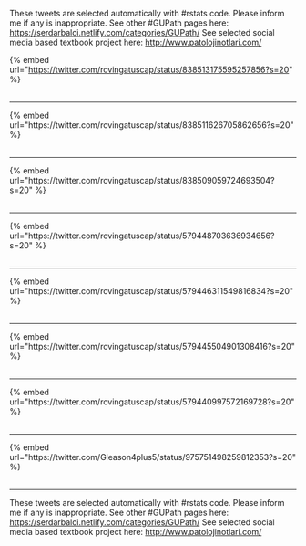 

These tweets are selected automatically with #rstats code. Please inform me if any is inappropriate.
See other #GUPath pages here: https://serdarbalci.netlify.com/categories/GUPath/ 
See selected social media based textbook project here: http://www.patolojinotlari.com/

{% embed url="https://twitter.com/rovingatuscap/status/838513175595257856?s=20" %}<br>
<br>
<hr>
{% embed url="https://twitter.com/rovingatuscap/status/838511626705862656?s=20" %}<br>
<br>
<hr>
{% embed url="https://twitter.com/rovingatuscap/status/838509059724693504?s=20" %}<br>
<br>
<hr>
{% embed url="https://twitter.com/rovingatuscap/status/579448703636934656?s=20" %}<br>
<br>
<hr>
{% embed url="https://twitter.com/rovingatuscap/status/579446311549816834?s=20" %}<br>
<br>
<hr>
{% embed url="https://twitter.com/rovingatuscap/status/579445504901308416?s=20" %}<br>
<br>
<hr>
{% embed url="https://twitter.com/rovingatuscap/status/579440997572169728?s=20" %}<br>
<br>
<hr>
{% embed url="https://twitter.com/Gleason4plus5/status/975751498259812353?s=20" %}<br>
<br>
<hr>


These tweets are selected automatically with #rstats code. Please inform me if any is inappropriate.
See other #GUPath pages here: https://serdarbalci.netlify.com/categories/GUPath/ 
See selected social media based textbook project here: http://www.patolojinotlari.com/
